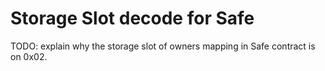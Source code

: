 # Storage Slot decode for Safe

TODO: explain why the storage slot of owners mapping in Safe contract is on 0x02.
